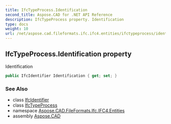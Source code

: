 ```yaml
---
title: IfcTypeProcess.Identification
second_title: Aspose.CAD for .NET API Reference
description: IfcTypeProcess property. Identification
type: docs
weight: 10
url: /net/aspose.cad.fileformats.ifc.ifc4.entities/ifctypeprocess/identification/
---
```

## IfcTypeProcess.Identification property

Identification

```csharp
public IfcIdentifier Identification { get; set; }
```

### See Also

* class [IfcIdentifier](../../../aspose.cad.fileformats.ifc.ifc4.types/ifcidentifier/)
* class [IfcTypeProcess](../)
* namespace [Aspose.CAD.FileFormats.Ifc.IFC4.Entities](../../ifctypeprocess/)
* assembly [Aspose.CAD](../../../)



